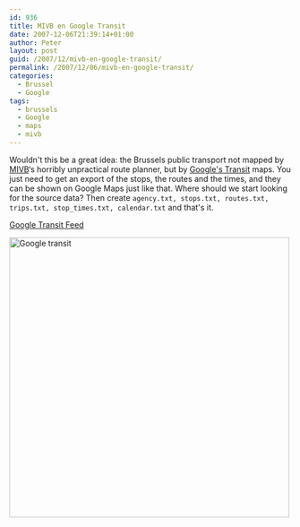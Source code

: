 ```yaml
---
id: 936
title: MIVB en Google Transit
date: 2007-12-06T21:39:14+01:00
author: Peter
layout: post
guid: /2007/12/mivb-en-google-transit/
permalink: /2007/12/06/mivb-en-google-transit/
categories:
  - Brussel
  - Google
tags:
  - brussels
  - Google
  - maps
  - mivb
---
```

Wouldn't this be a great idea: the Brussels public transport not mapped by [MIVB](http://www.mivb.be/)&#8216;s horribly unpractical route planner, but by [Google's Transit](http://code.google.com/transit/spec/transit_feed_specification.html) maps. You just need to get an export of the stops, the routes and the times, and they can be shown on Google Maps just like that. Where should we start looking for the source data? Then create `agency.txt, stops.txt, routes.txt, trips.txt, stop_times.txt, calendar.txt` and that's it.

[Google Transit Feed](http://code.google.com/transit/spec/transit_feed_specification.html)

<img border="0" width="500" src="http://code.google.com/transit/spec/transit_route_short_name.gif" alt="Google transit" />